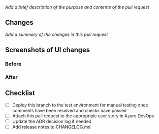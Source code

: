 _Add a brief description of the purpose and contents of the pull request_
<!-- Add a link to the user story -->
<!-- Do you need to add any environment variables? -->

## Changes

_Add a summary of the changes in this pull request_

## Screenshots of UI changes

### Before

### After

## Checklist

- [ ] Deploy this branch to the test environment for manual testing once comments have been resolved and checks have passed 
- [ ] Attach this pull request to the appropriate user story in Azure DevOps
- [ ] Update the ADR decision log if needed
- [ ] Add release notes to CHANGELOG.md
